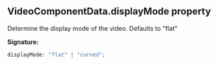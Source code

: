 
## VideoComponentData.displayMode property

Determine the display mode of the video. Defaults to "flat"

**Signature:**

```typescript
displayMode: "flat" | "curved";
```
